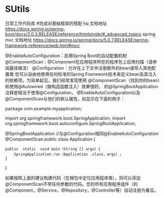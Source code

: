 # SUtils
日常工作代码库
#完成对基础框架的搭配
hq
文档地址
https://docs.spring.io/spring-boot/docs/2.0.3.RELEASE/reference/htmlsingle/#_advanced_topics
spring mvc 文档地址 https://docs.spring.io/spring/docs/5.0.7.RELEASE/spring-framework-reference/web.html#mvc

@EnableAutoConfiguration：启用Spring Boot的自动配置机制
@ComponentScan：@Component在应用程序所在的程序包上启用扫描（请参阅最佳做法）
@Configuration：允许在上下文中注册额外的bean或导入其他配置类
您可以自由地使用任何标准的Spring Framework技术来定义bean及其注入的依赖项。为简单起见，我们经常发现使用 @ComponentScan（找到你的bean）和使用@Autowired（做构造函数注入）效果很好。
的@SpringBootApplication注释是相当于使用@Configuration， @EnableAutoConfiguration以及@ComponentScan与他们的默认属性，如显示在下面的例子：

package com.example.myapplication;

import org.springframework.boot.SpringApplication;
import org.springframework.boot.autoconfigure.SpringBootApplication;

@SpringBootApplication  //与@Configuration相同@EnableAutoConfiguration @ComponentScan 
public  class Application {

	public  static  void main（String [] args）{
		SpringApplication.run（Application .class，args）;
	}

}




如果按照上面的建议构建代码（在根包中定位应用程序类），则可以添加@ComponentScan不带任何参数的代码。您的所有应用程序组件（的@Component，@Service，@Repository，@Controller等）自动注册为春豆。

